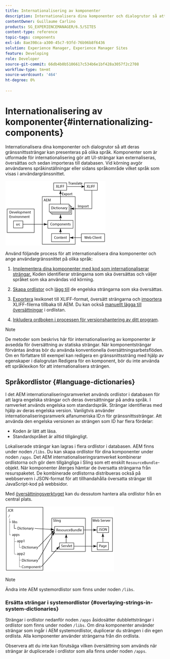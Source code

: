 ```yaml
---
title: Internationalisering av komponenter
description: Internationalisera dina komponenter och dialogrutor så att deras gränssnittssträngar kan presenteras på olika språk
contentOwner: Guillaume Carlino
products: SG_EXPERIENCEMANAGER/6.5/SITES
content-type: reference
topic-tags: components
exl-id: 8ae398ca-a300-45c7-93fd-76b96b8f6436
solution: Experience Manager, Experience Manager Sites
feature: Developing
role: Developer
source-git-commit: 66db4b0b5106617c534b6e1bf428a3057f2c2708
workflow-type: tm+mt
source-wordcount: '464'
ht-degree: 0%

---
```


# Internationalisering av komponenter{#internationalizing-components}

Internationalisera dina komponenter och dialogrutor så att deras gränssnittssträngar kan presenteras på olika språk. Komponenter som är utformade för internationalisering gör att UI-strängar kan externaliseras, översättas och sedan importeras till databasen. Vid körning avgör användarens språkinställningar eller sidans språkområde vilket språk som visas i användargränssnittet.

![chlimage_1-9](assets/chlimage_1-9a.png)

Använd följande process för att internationalisera dina komponenter och ange användargränssnittet på olika språk:

1. [Implementera dina komponenter med kod som internationaliserar strängar.](/help/sites-developing/i18n-dev.md) Koden identifierar strängarna som ska översättas och väljer språket som ska användas vid körning.
1. [Skapa ordlistor](/help/sites-developing/i18n-translator.md#creating-a-dictionary) och [lägg till](/help/sites-developing/i18n-translator.md#adding-changing-and-removing-strings) de engelska strängarna som ska översättas.

1. [Exportera](/help/sites-developing/i18n-translator.md#exporting-a-dictionary) lexikonet till XLIFF-format, översätt strängarna och [importera](/help/sites-developing/i18n-translator.md#importing-a-dictionary) XLIFF-filerna tillbaka till AEM. Du kan också [manuellt lägga till översättningar](/help/sites-developing/i18n-translator.md#editing-translated-strings) i ordlistan.

1. [Inkludera ordboken i processen för versionshantering av ditt program](/help/sites-developing/i18n-translator.md#publishing-dictionaries).

>[!NOTE]
>
>De metoder som beskrivs här för internationalisering av komponenter är avsedda för översättning av statiska strängar. När komponentsträngar förväntas ändras bör du använda konventionella översättningsarbetsflöden. Om en författare till exempel kan redigera en gränssnittssträng med hjälp av egenskaper i dialogrutan Redigera för en komponent, bör du inte använda ett språklexikon för att internationalisera strängen.

## Språkordlistor {#language-dictionaries}

I det AEM internationaliseringsramverket används ordlistor i databasen för att lagra engelska strängar och deras översättningar på andra språk. I ramverket används engelska som standardspråk. Strängar identifieras med hjälp av deras engelska version. Vanligtvis använder internationaliseringsramverk alfanumeriska ID:n för gränssnittssträngar. Att använda den engelska versionen av strängen som ID har flera fördelar:

* Koden är lätt att läsa.
* Standardspråket är alltid tillgängligt.

Lokaliserade strängar kan lagras i flera ordlistor i databasen. AEM finns under noden `/libs`. Du kan skapa ordlistor för dina komponenter under noden `/apps`. Det AEM internationaliseringsramverket kombinerar ordlistorna och gör dem tillgängliga i Sling som ett enskilt `ResourceBundle`-objekt. När komponenter återges hämtar de översatta strängarna från resurspaketet. De kombinerade ordlistorna distribueras också på webbservern i JSON-format för att tillhandahålla översatta strängar till JavaScript-kod på webbsidor.

Med [översättningsverktyget](/help/sites-developing/i18n-translator.md) kan du dessutom hantera alla ordlistor från en central plats.

![chlimage_1-10](assets/chlimage_1-10a.png)

>[!NOTE]
>
>Ändra inte AEM systemordlistor som finns under noden `/libs`.

### Ersätta strängar i systemordlistor {#overlaying-strings-in-system-dictionaries}

Strängar i ordlistor nedanför noden `/apps` åsidosätter dubblettsträngar i ordlistor som finns under noden `/libs`. Om dina komponenter använder strängar som ingår i AEM systemordlistor, duplicerar du strängen i din egen ordlista. Alla komponenter använder strängarna från din ordlista.

Observera att du inte kan förutsäga vilken översättning som används när strängar är duplicerade i ordlistor som alla finns under noden `/apps`.
